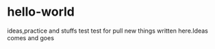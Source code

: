 # hello-world
ideas,practice and stuffs test test for pull
new things written here.Ideas comes and goes
